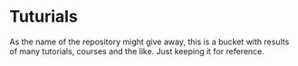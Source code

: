 # Tuturials

As the name of the repository might give away, this is a bucket with results of many tutorials, courses and the like. Just keeping it for reference.

